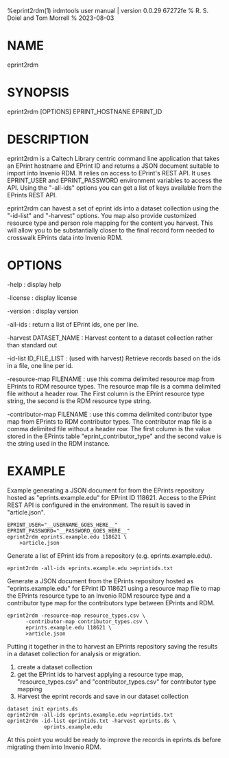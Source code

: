 %eprint2rdm(1) irdmtools user manual | version 0.0.29 67272fe
% R. S. Doiel and Tom Morrell
% 2023-08-03

# NAME

eprint2rdm

# SYNOPSIS

eprint2rdm [OPTIONS] EPRINT_HOSTNANE EPRINT_ID

# DESCRIPTION

eprint2rdm is a Caltech Library centric command line application
that takes an EPrint hostname and EPrint ID and returns a JSON
document suitable to import into Invenio RDM. It relies on
access to EPrint's REST API. It uses EPRINT_USER and EPRINT_PASSWORD
environment variables to access the API. Using the "-all-ids" options
you can get a list of keys available from the EPrints REST API.

eprint2rdm can havest a set of eprint ids into a dataset collection
using the "-id-list" and "-harvest" options. You map also provide
customized resource type and person role mapping for the content
you harvest. This will allow you to be substantially closer to the
final record form needed to crosswalk EPrints data into Invenio RDM.

# OPTIONS

-help
: display help

-license
: display license

-version
: display version

-all-ids
: return a list of EPrint ids, one per line.

-harvest DATASET_NAME
: Harvest content to a dataset collection rather than standard out

-id-list ID_FILE_LIST
: (used with harvest) Retrieve records based on the ids in a file,
one line per id.

-resource-map FILENAME
: use this comma delimited resource map from EPrints to RDM resource types.
The resource map file is a comma delimited file without a header row.
The First column is the EPrint resource type string, the second is the
RDM resource type string.

-contributor-map FILENAME
: use this comma delimited contributor type map from EPrints to RDM
contributor types.  The contributor map file is a comma delimited file
without a header row. The first column is the value stored in the EPrints
table "eprint_contributor_type" and the second value is the string used
in the RDM instance.


# EXAMPLE


Example generating a JSON document for from the EPrints repository
hosted as "eprints.example.edu" for EPrint ID 118621.  Access to
the EPrint REST API is configured in the environment.  The result
is saved in "article.json".

~~~
EPRINT_USER="__USERNAME_GOES_HERE__"
EPRINT_PASSWORD="__PASSWORD_GOES_HERE__"
eprint2rdm eprints.example.edu 118621 \
	>article.json
~~~

Generate a list of EPrint ids from a repository (e.g. eprints.example.edu).

~~~
eprint2rdm -all-ids eprints.example.edu >eprintids.txt
~~~

Generate a JSON document from the EPrints repository
hosted as "eprints.example.edu" for EPrint ID 118621 using a
resource map file to map the EPrints resource type to an
Invenio RDM resource type and a contributor type map for
the contributors type between EPrints and RDM.

~~~
eprint2rdm -resource-map resource_types.csv \
      -contributor-map contributor_types.csv \
      eprints.example.edu 118621 \
	  >article.json
~~~

Putting it together in the to harvest an EPrints repository
saving the results in a dataset collection for analysis or
migration.

1. create a dataset collection
2. get the EPrint ids to harvest applying a resource type map, "resource_types.csv"
   and "contributor_types.csv" for contributor type mapping
3. Harvest the eprint records and save in our dataset collection

~~~
dataset init eprints.ds
eprint2rdm -all-ids eprints.example.edu >eprintids.txt
eprint2rdm -id-list eprintids.txt -harvest eprints.ds \
            eprints.example.edu
~~~

At this point you would be ready to improve the records in
eprints.ds before migrating them into Invenio RDM.

